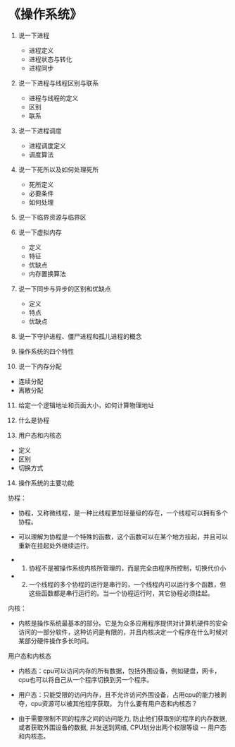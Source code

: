 # 《操作系统》

1. 说一下进程
   - 进程定义
   - 进程状态与转化
   - 进程同步

2. 说一下进程与线程区别与联系
   - 进程与线程的定义
   - 区别
   - 联系

3. 说一下进程调度
   - 进程调度定义
   - 调度算法

4. 说一下死所以及如何处理死所
   - 死所定义
   - 必要条件
   - 如何处理

5. 说一下临界资源与临界区

6. 说一下虚拟内存
   - 定义
   - 特征
   - 优缺点
   - 内存置换算法

7. 说一下同步与异步的区别和优缺点
   - 定义
   - 特点
   - 优缺点

8. 说一下守护进程、僵尸进程和孤儿进程的概念

9. 操作系统的四个特性

10. 说一下内存分配
   - 连续分配
   - 离散分配

11. 给定一个逻辑地址和页面大小，如何计算物理地址

12. 什么是协程

13. 用户态和内核态
   - 定义
   - 区别
   - 切换方式

14. 操作系统的主要功能


协程：
   - 协程，又称微线程，是一种比线程更加轻量级的存在，一个线程可以拥有多个协程。
   - 可以理解为协程是一个特殊的函数，这个函数可以在某个地方挂起，并且可以重新在挂起处外继续运行。

   - 1. 协程不是被操作系统内核所管理的，而是完全由程序所控制，切换代价小
   - 2. 一个线程的多个协程的运行是串行的，一个线程内可以运行多个函数，但这些函数都是串行运行的。当一个协程运行时，其它协程必须挂起。

内核：
   - 内核是操作系统最基本的部分。它是为众多应用程序提供对计算机硬件的安全访问的一部分软件，这种访问是有限的，并且内核决定一个程序在什么时候对某部分硬件操作多长时间。

用户态和内核态
  - 内核态：cpu可以访问内存的所有数据，包括外围设备，例如硬盘，网卡，cpu也可以将自己从一个程序切换到另一个程序。
  - 用户态：只能受限的访问内存，且不允许访问外围设备，占用cpu的能力被剥夺，cpu资源可以被其他程序获取。
为什么要有用户态和内核态？

  - 由于需要限制不同的程序之间的访问能力, 防止他们获取别的程序的内存数据, 或者获取外围设备的数据, 并发送到网络, CPU划分出两个权限等级 -- 用户态和内核态。
